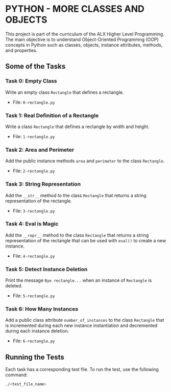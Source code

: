 # PYTHON - MORE CLASSES AND OBJECTS

This project is part of the curriculum of the ALX Higher Level Programming. The main objective is to understand Object-Oriented Programmng (OOP) concepts in Python such as classes, objects, instance attributes, methods, and properties.

## Some of the Tasks


### Task 0: Empty Class

Write an empty class `Rectangle` that defines a rectangle.

- File: `0-rectangle.py`

### Task 1: Real Definition of a Rectangle

Write a class `Rectangle` that defines a rectangle by width and height.

- File: `1-rectangle.py`

### Task 2: Area and Perimeter

Add the public instance methods `area` and `perimeter` to the class `Rectangle`.

- File: `2-rectangle.py`

### Task 3: String Representation

Add the `__str__` method to the class `Rectangle` that returns a string representation of the rectangle.

- File: `3-rectangle.py`

### Task 4: Eval is Magic

Add the `__repr__` method to the class `Rectangle` that returns a string representation of the rectangle that can be used with `eval()` to create a new instance.

- File: `4-rectangle.py`

### Task 5: Detect Instance Deletion

Print the message `Bye rectangle...` when an instance of `Rectangle` is deleted.

- File: `5-rectangle.py`

### Task 6: How Many Instances

Add a public class attribute `number_of_instances` to the class `Rectangle` that is incremented during each new instance instantiation and decremented during each instance deletion.

- File: `6-rectangle.py`

## Running the Tests

Each task has a corresponding test file. To run the test, use the following command:

```bash
./<test_file_name>


